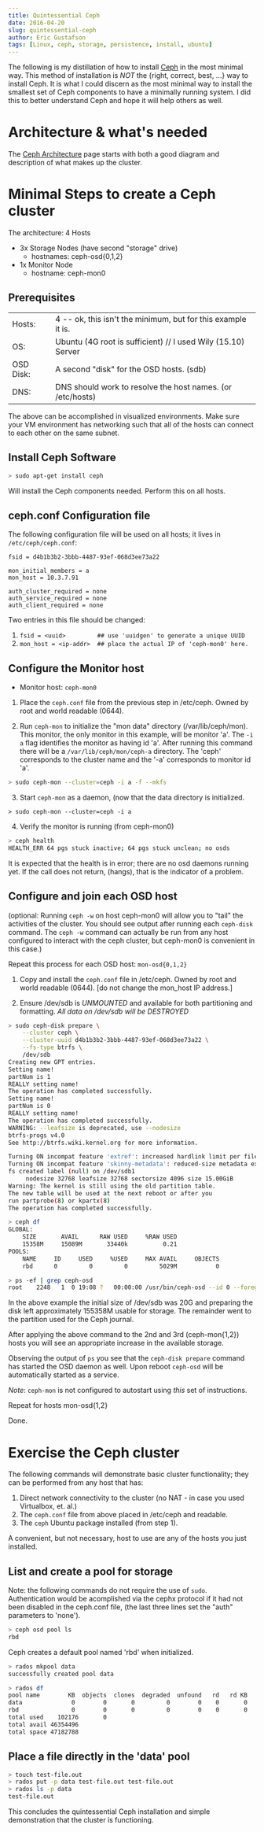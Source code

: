```yaml
---
title: Quintessential Ceph
date: 2016-04-20
slug: quintessential-ceph
author: Eric Gustafson
tags: [Linux, ceph, storage, persistence, install, ubuntu]
---
```


The following is my distillation of how to install [Ceph][] in the most minimal
way.  This method of installation is *NOT* the {right, correct, best, ...} way
to install Ceph.  It is what I could discern as the most minimal way to install
the smallest set of Ceph components to have a minimally running system.   I did
this to better understand Ceph and hope it will help others as well.

[Ceph]: http://docs.ceph.com

# Architecture & what's needed

The [Ceph Architecture](http://docs.ceph.com/docs/master/architecture/) page
starts with both a good diagram and description of what makes up the cluster.

# Minimal Steps to create a Ceph cluster

The architecture:  4 Hosts

* 3x Storage Nodes  (have second "storage" drive)
  * hostnames:  ceph-osd{0,1,2}
* 1x Monitor Node
  * hostname:  ceph-mon0


## Prerequisites
|           |                                                               |
|-----------|---------------------------------------------------------------|
|Hosts:     | 4 -- ok, this isn't the minimum, but for this example it is.  |
|OS:        | Ubuntu (4G root is sufficient) // I used Wily (15.10) Server  |
|OSD Disk:  | A second "disk" for the OSD hosts.  (sdb)                     |
|DNS:       | DNS should work to resolve the host names.  (or /etc/hosts)   |

The above can be accomplished in visualized environments.  Make sure your VM
environment has networking such that all of the hosts can connect to each other
on the same subnet.

## Install Ceph Software

```bash
> sudo apt-get install ceph
```
Will install the Ceph components needed.  Perform this on all hosts.

## ceph.conf Configuration file

The following configuration file will be used on all hosts; it lives in
`/etc/ceph/ceph.conf`:

```
fsid = d4b1b3b2-3bbb-4487-93ef-068d3ee73a22

mon_initial_members = a
mon_host = 10.3.7.91

auth_cluster_required = none
auth_service_required = none
auth_client_required = none
```

Two entries in this file should be changed:

1. `fsid = <uuid>         ## use 'uuidgen' to generate a unique UUID`
2. `mon_host = <ip-addr>  ## place the actual IP of 'ceph-mon0' here.`

## Configure the Monitor host

* Monitor host:  `ceph-mon0`

1. Place the `ceph.conf` file from the previous step in /etc/ceph.  Owned by
   root and world readable (0644).

2. Run `ceph-mon` to initialize the "mon data" directory (/var/lib/ceph/mon).
   This monitor, the only monitor in this example, will be monitor 'a'.  The `-i
   a` flag identifies the monitor as having id 'a'.  After running this command
   there will be a `/var/lib/ceph/mon/ceph-a` directory.  The 'ceph' corresponds
   to the cluster name and the '-a' corresponds to monitor id 'a'.

```bash
> sudo ceph-mon --cluster=ceph -i a -f --mkfs
```

3. Start `ceph-mon` as a daemon, (now that the data directory is initialized.

```
> sudo ceph-mon --cluster=ceph -i a
```

4. Verify the monitor is running (from ceph-mon0)

```bash
> ceph health
HEALTH_ERR 64 pgs stuck inactive; 64 pgs stuck unclean; no osds
```

It is expected that the health is in error; there are no osd daemons running
yet.  If the call does not return, (hangs), that is the indicator of a problem.

## Configure and join each OSD host

(optional:  Running `ceph -w` on host ceph-mon0 will allow you to "tail" the
activities of the cluster.  You should see output after running each `ceph-disk`
command.  The `ceph -w` command can actually be run from any host configured to
interact with the ceph cluster, but ceph-mon0 is convenient in this case.)

Repeat this process for each OSD host:  `mon-osd{0,1,2}`

1. Copy and install the `ceph.conf` file in /etc/ceph.  Owned by root and world
   readable (0644).   [do not change the mon_host IP address.]

2. Ensure /dev/sdb is *UNMOUNTED* and available for both partitioning and
   formatting.  *All data on /dev/sdb will be DESTROYED*

```bash
> sudo ceph-disk prepare \
    --cluster ceph \
    --cluster-uuid d4b1b3b2-3bbb-4487-93ef-068d3ee73a22 \
    --fs-type btrfs \
    /dev/sdb
Creating new GPT entries.
Setting name!
partNum is 1
REALLY setting name!
The operation has completed successfully.
Setting name!
partNum is 0
REALLY setting name!
The operation has completed successfully.
WARNING: --leafsize is deprecated, use --nodesize
btrfs-progs v4.0
See http://btrfs.wiki.kernel.org for more information.

Turning ON incompat feature 'extref': increased hardlink limit per file to 65536
Turning ON incompat feature 'skinny-metadata': reduced-size metadata extent refs
fs created label (null) on /dev/sdb1
     nodesize 32768 leafsize 32768 sectorsize 4096 size 15.00GiB
Warning: The kernel is still using the old partition table.
The new table will be used at the next reboot or after you
run partprobe(8) or kpartx(8)
The operation has completed successfully.

> ceph df
GLOBAL:
    SIZE       AVAIL      RAW USED     %RAW USED
    15358M     15089M       33440k          0.21
POOLS:
    NAME     ID     USED     %USED     MAX AVAIL     OBJECTS
    rbd      0         0         0         5029M           0

> ps -ef | grep ceph-osd
root    2248   1  0 19:08 ?   00:00:00 /usr/bin/ceph-osd --id 0 --foreground --cluster ceph -c /etc/ceph/ceph.conf
```

In the above example the initial size of /dev/sdb was 20G and preparing the disk
left approximately 155358M usable for storage.  The remainder went to the
partition used for the Ceph journal.

After applying the above command to the 2nd and 3rd (ceph-mon{1,2}) hosts you
will see an appropriate increase in the available storage.

Observing the output of `ps` you see that the `ceph-disk prepare` command has
started the OSD daemon as well.  Upon reboot `ceph-osd` will be automatically
started as a service.

*Note*: `ceph-mon` is not configured to autostart using _this_ set of
instructions.

Repeat for hosts mon-osd{1,2}

Done.


# Exercise the Ceph cluster

The following commands will demonstrate basic cluster functionality; they can be
performed from any host that has:

1. Direct network connectivity to the cluster (no NAT - in case you used
   Virtualbox, et. al.)
2. The `ceph.conf` file from above placed in /etc/ceph and readable.
3. The `ceph` Ubuntu package installed (from step 1).

A convenient, but not necessary, host to use are any of the hosts you just
installed.

## List and create a pool for storage

Note:  the following commands do not require the use of `sudo`.  Authentication
would be acomplished via the cephx protocol if it had not been disabled in the
ceph.conf file, (the last three lines set the "auth" parameters to 'none').

```bash
> ceph osd pool ls
rbd
```

Ceph creates a default pool named 'rbd' when initialized.

```bash
> rados mkpool data
successfully created pool data

> rados df
pool name        KB  objects  clones  degraded  unfound   rd   rd KB   wr   wr KB
data              0        0       0         0        0    0       0    0       0
rbd               0        0       0         0        0    0       0    0       0
total used    102176       0
total avail 46354496
total space 47182788
```

## Place a file directly in the 'data' pool

```bash
> touch test-file.out
> rados put -p data test-file.out test-file.out
> rados ls -p data
test-file.out
```

This concludes the quintessential Ceph installation and simple demonstration that the cluster is functioning.

<!--
Local Variables:
fill-column: 80
End:
-->
